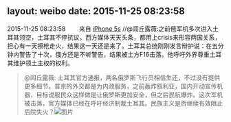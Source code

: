 layout: weibo
date: 2015-11-25 08:23:58
---
2015-11-25 08:23:58  &nbsp;&nbsp;&nbsp;&nbsp;&nbsp;&nbsp; 来自 <a href="sinaweibo://customweibosource" rel="nofollow">iPhone 5s</a>
 //@闾丘露薇:之前俄军机多次进入土耳其领空，土耳其不停抗议，西方媒体天天头条，都用上crisis来形容两国关系，担心有一天擦枪走火，结果这一天还是来了。土耳其总统刚刚发言辩护说：在五分钟内警告了十次，俄方还是不听警告，结果被土方F16击落。他呼吁外界尊重土耳其维护领土主权的权利。
>  @闾丘露薇: 土耳其官方通报，两名俄罗斯飞行员相信生还，不过没有提供更多细节。普京的外交都是为内政服务，之前轰炸叙利亚，国内开动宣传机器，目标说服民众这样做是让俄罗斯更加安全，但之后民航爆炸。这次军机被击落，官方媒体已经在呼吁经济制裁土耳其。民族主义是否继续有效阻止后院失火？ ​​​
>  ![图片](https://ww3.sinaimg.cn/large/46e9d5dagw1eycm7f7rmlj20hs0vkjuf.jpg)

